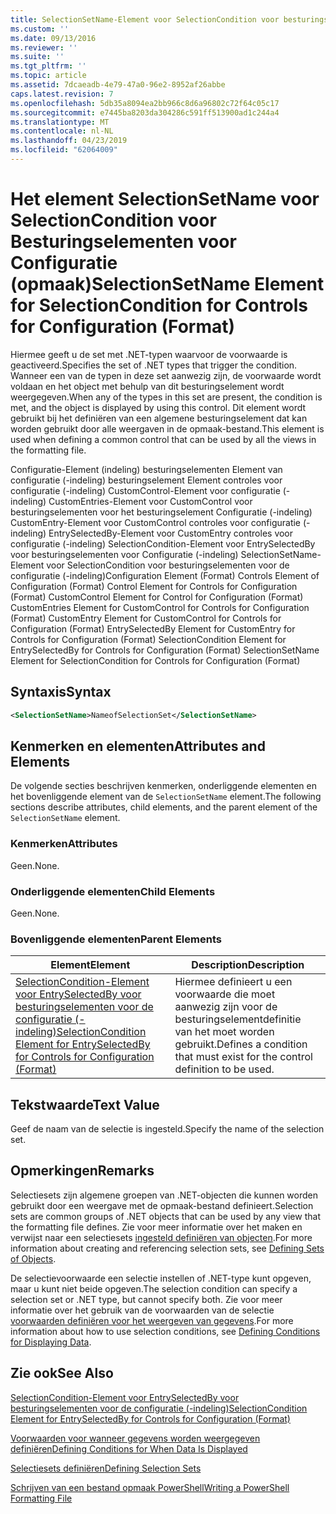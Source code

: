 ```yaml
---
title: SelectionSetName-Element voor SelectionCondition voor besturingselementen voor de configuratie (-indeling) | Microsoft Docs
ms.custom: ''
ms.date: 09/13/2016
ms.reviewer: ''
ms.suite: ''
ms.tgt_pltfrm: ''
ms.topic: article
ms.assetid: 7dcaeadb-4e79-47a0-96e2-8952af26abbe
caps.latest.revision: 7
ms.openlocfilehash: 5db35a8094ea2bb966c8d6a96802c72f64c05c17
ms.sourcegitcommit: e7445ba8203da304286c591ff513900ad1c244a4
ms.translationtype: MT
ms.contentlocale: nl-NL
ms.lasthandoff: 04/23/2019
ms.locfileid: "62064009"
---
```

# <a name="selectionsetname-element-for-selectioncondition-for-controls-for-configuration-format"></a><span data-ttu-id="77714-102">Het element SelectionSetName voor SelectionCondition voor Besturingselementen voor Configuratie (opmaak)</span><span class="sxs-lookup"><span data-stu-id="77714-102">SelectionSetName Element for SelectionCondition for Controls for Configuration (Format)</span></span>

<span data-ttu-id="77714-103">Hiermee geeft u de set met .NET-typen waarvoor de voorwaarde is geactiveerd.</span><span class="sxs-lookup"><span data-stu-id="77714-103">Specifies the set of .NET types that trigger the condition.</span></span> <span data-ttu-id="77714-104">Wanneer een van de typen in deze set aanwezig zijn, de voorwaarde wordt voldaan en het object met behulp van dit besturingselement wordt weergegeven.</span><span class="sxs-lookup"><span data-stu-id="77714-104">When any of the types in this set are present, the condition is met, and the object is displayed by using this control.</span></span> <span data-ttu-id="77714-105">Dit element wordt gebruikt bij het definiëren van een algemene besturingselement dat kan worden gebruikt door alle weergaven in de opmaak-bestand.</span><span class="sxs-lookup"><span data-stu-id="77714-105">This element is used when defining a common control that can be used by all the views in the formatting file.</span></span>

<span data-ttu-id="77714-106">Configuratie-Element (indeling) besturingselementen Element van configuratie (-indeling) besturingselement Element controles voor configuratie (-indeling) CustomControl-Element voor configuratie (-indeling) CustomEntries-Element voor CustomControl voor besturingselementen voor het besturingselement Configuratie (-indeling) CustomEntry-Element voor CustomControl controles voor configuratie (-indeling) EntrySelectedBy-Element voor CustomEntry controles voor configuratie (-indeling) SelectionCondition-Element voor EntrySelectedBy voor besturingselementen voor Configuratie (-indeling) SelectionSetName-Element voor SelectionCondition voor besturingselementen voor de configuratie (-indeling)</span><span class="sxs-lookup"><span data-stu-id="77714-106">Configuration Element (Format) Controls Element of Configuration (Format) Control Element for Controls for Configuration (Format) CustomControl Element for Control for Configuration (Format) CustomEntries Element for CustomControl for Controls for Configuration (Format) CustomEntry Element for CustomControl for Controls for Configuration (Format) EntrySelectedBy Element for CustomEntry for Controls for Configuration (Format) SelectionCondition Element for EntrySelectedBy for Controls for Configuration (Format) SelectionSetName Element for SelectionCondition for Controls for Configuration (Format)</span></span>

## <a name="syntax"></a><span data-ttu-id="77714-107">Syntaxis</span><span class="sxs-lookup"><span data-stu-id="77714-107">Syntax</span></span>

```xml
<SelectionSetName>NameofSelectionSet</SelectionSetName>
```

## <a name="attributes-and-elements"></a><span data-ttu-id="77714-108">Kenmerken en elementen</span><span class="sxs-lookup"><span data-stu-id="77714-108">Attributes and Elements</span></span>

<span data-ttu-id="77714-109">De volgende secties beschrijven kenmerken, onderliggende elementen en het bovenliggende element van de `SelectionSetName` element.</span><span class="sxs-lookup"><span data-stu-id="77714-109">The following sections describe attributes, child elements, and the parent element of the `SelectionSetName` element.</span></span>

### <a name="attributes"></a><span data-ttu-id="77714-110">Kenmerken</span><span class="sxs-lookup"><span data-stu-id="77714-110">Attributes</span></span>

<span data-ttu-id="77714-111">Geen.</span><span class="sxs-lookup"><span data-stu-id="77714-111">None.</span></span>

### <a name="child-elements"></a><span data-ttu-id="77714-112">Onderliggende elementen</span><span class="sxs-lookup"><span data-stu-id="77714-112">Child Elements</span></span>

<span data-ttu-id="77714-113">Geen.</span><span class="sxs-lookup"><span data-stu-id="77714-113">None.</span></span>

### <a name="parent-elements"></a><span data-ttu-id="77714-114">Bovenliggende elementen</span><span class="sxs-lookup"><span data-stu-id="77714-114">Parent Elements</span></span>

|<span data-ttu-id="77714-115">Element</span><span class="sxs-lookup"><span data-stu-id="77714-115">Element</span></span>|<span data-ttu-id="77714-116">Description</span><span class="sxs-lookup"><span data-stu-id="77714-116">Description</span></span>|
|-------------|-----------------|
|[<span data-ttu-id="77714-117">SelectionCondition-Element voor EntrySelectedBy voor besturingselementen voor de configuratie (-indeling)</span><span class="sxs-lookup"><span data-stu-id="77714-117">SelectionCondition Element for EntrySelectedBy for Controls for Configuration (Format)</span></span>](./selectioncondition-element-for-entryselectedby-for-controls-for-configuration-format.md)|<span data-ttu-id="77714-118">Hiermee definieert u een voorwaarde die moet aanwezig zijn voor de besturingselementdefinitie van het moet worden gebruikt.</span><span class="sxs-lookup"><span data-stu-id="77714-118">Defines a condition that must exist for the control definition to be used.</span></span>|

## <a name="text-value"></a><span data-ttu-id="77714-119">Tekstwaarde</span><span class="sxs-lookup"><span data-stu-id="77714-119">Text Value</span></span>

<span data-ttu-id="77714-120">Geef de naam van de selectie is ingesteld.</span><span class="sxs-lookup"><span data-stu-id="77714-120">Specify the name of the selection set.</span></span>

## <a name="remarks"></a><span data-ttu-id="77714-121">Opmerkingen</span><span class="sxs-lookup"><span data-stu-id="77714-121">Remarks</span></span>

<span data-ttu-id="77714-122">Selectiesets zijn algemene groepen van .NET-objecten die kunnen worden gebruikt door een weergave met de opmaak-bestand definieert.</span><span class="sxs-lookup"><span data-stu-id="77714-122">Selection sets are common groups of .NET objects that can be used by any view that the formatting file defines.</span></span> <span data-ttu-id="77714-123">Zie voor meer informatie over het maken en verwijst naar een selectiesets [ingesteld definiëren van objecten](./defining-selection-sets.md).</span><span class="sxs-lookup"><span data-stu-id="77714-123">For more information about creating and referencing selection sets, see [Defining Sets of Objects](./defining-selection-sets.md).</span></span>

<span data-ttu-id="77714-124">De selectievoorwaarde een selectie instellen of .NET-type kunt opgeven, maar u kunt niet beide opgeven.</span><span class="sxs-lookup"><span data-stu-id="77714-124">The selection condition can specify a selection set or .NET type, but cannot specify both.</span></span> <span data-ttu-id="77714-125">Zie voor meer informatie over het gebruik van de voorwaarden van de selectie [voorwaarden definiëren voor het weergeven van gegevens](./defining-conditions-for-displaying-data.md).</span><span class="sxs-lookup"><span data-stu-id="77714-125">For more information about how to use selection conditions, see [Defining Conditions for Displaying Data](./defining-conditions-for-displaying-data.md).</span></span>

## <a name="see-also"></a><span data-ttu-id="77714-126">Zie ook</span><span class="sxs-lookup"><span data-stu-id="77714-126">See Also</span></span>

[<span data-ttu-id="77714-127">SelectionCondition-Element voor EntrySelectedBy voor besturingselementen voor de configuratie (-indeling)</span><span class="sxs-lookup"><span data-stu-id="77714-127">SelectionCondition Element for EntrySelectedBy for Controls for Configuration (Format)</span></span>](./selectioncondition-element-for-entryselectedby-for-controls-for-configuration-format.md)

[<span data-ttu-id="77714-128">Voorwaarden voor wanneer gegevens worden weergegeven definiëren</span><span class="sxs-lookup"><span data-stu-id="77714-128">Defining Conditions for When Data Is Displayed</span></span>](./defining-conditions-for-displaying-data.md)

[<span data-ttu-id="77714-129">Selectiesets definiëren</span><span class="sxs-lookup"><span data-stu-id="77714-129">Defining Selection Sets</span></span>](./defining-selection-sets.md)

[<span data-ttu-id="77714-130">Schrijven van een bestand opmaak PowerShell</span><span class="sxs-lookup"><span data-stu-id="77714-130">Writing a PowerShell Formatting File</span></span>](./writing-a-powershell-formatting-file.md)

